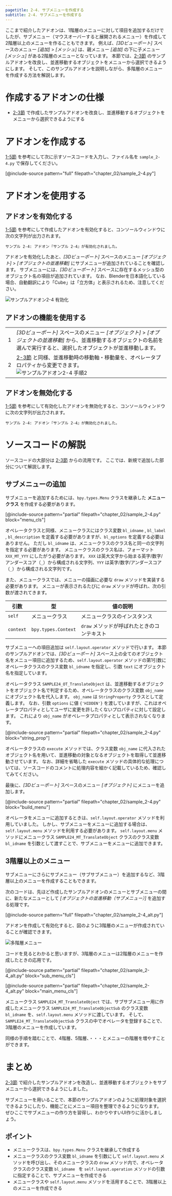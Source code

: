 ```yaml
---
pagetitle: 2-4. サブメニューを作成する
subtitle: 2-4. サブメニューを作成する
---
```


ここまで紹介したアドオンは、1階層のメニューに対して項目を追加するだけでしたが、サブメニュー（マウスオーバーすると展開されるメニュー）を作成して2階層以上のメニューを作ることもできます。
例えば、*[3Dビューポート]* スペースのメニュー *[追加]* > *[メッシュ]* は、親メニュー *[追加]* の下に子メニュー *[メッシュ]* がある2階層のメニューとなっています。
本節では、[2-3節](03_Use_Operator_Property.html) のサンプルアドオンを改良し、並進移動するオブジェクトをメニューから選択できるようにします。
そして、このサンプルアドオンを説明しながら、多階層のメニューを作成する方法を解説します。


# 作成するアドオンの仕様

* [2-3節](03_Use_Operator_Property.html) で作成したサンプルアドオンを改良し、並進移動するオブジェクトをメニューから選択できるようにする


# アドオンを作成する

[1-5節](../chapter_01/05_Install_own_Add-on.html) を参考にして次に示すソースコードを入力し、ファイル名を `sample_2-4.py` で保存してください。

[@include-source pattern="full" filepath="chapter_02/sample_2-4.py"]


# アドオンを使用する


## アドオンを有効化する

[1-5節](../chapter_01/05_Install_own_Add-on.html) を参考にして作成したアドオンを有効化すると、コンソールウィンドウに次の文字列が出力されます。

```
サンプル 2-4: アドオン『サンプル 2-4』が有効化されました。
```

アドオンを有効化したあと、*[3Dビューポート]* スペースのメニュー *[オブジェクト]* > *[オブジェクトの並進移動]* にサブメニューが追加されていることを確認します。
サブメニューには、*[3Dビューポート]* スペースに存在するメッシュ型のオブジェクト名の項目が追加されています。
なお、Blenderを日本語化している場合、自動翻訳により「Cube」は「立方体」と表示されるため、注意してください。

![](../../images/chapter_02/04_Create_Sub-menu/enable_add-on.png "サンプルアドオン2-4 有効化")


## アドオンの機能を使用する

<div class="work"></div>

|||
|---|---|
|1|*[3Dビューポート]* スペースのメニュー *[オブジェクト]* > *[オブジェクトの並進移動]* から、並進移動するオブジェクトの名前を選んで実行すると、選択したオブジェクトが並進移動します。|
|2|[2-3節](03_Use_Operator_Property.html) と同様、並進移動時の移動軸・移動量を、オペレータプロパティから変更できます。<br>![](../../images/chapter_02/04_Create_Sub-menu/use_add-on_2.png "サンプルアドオン2-4 手順2")|


## アドオンを無効化する

[1-5節](../chapter_01/05_Install_own_Add-on.html) を参考にして有効化したアドオンを無効化すると、コンソールウィンドウに次の文字列が出力されます。

```
サンプル 2-4: アドオン『サンプル 2-4』が無効化されました。
```


# ソースコードの解説

ソースコードの大部分は [2-3節](03_Use_Operator_Property.html) からの流用です。
ここでは、新規で追加した部分について解説します。


## サブメニューの追加

サブメニューを追加するためには、`bpy.types.Menu` クラスを継承した **メニュークラス** を作成する必要があります。

[@include-source pattern="partial" filepath="chapter_02/sample_2-4.py" block="menu_cls"]

オペレータクラスと同様、メニュークラスにはクラス変数 `bl_idname` , `bl_label` , `bl_description` を定義する必要がありますが、`bl_options` を定義する必要はありません。
ただし `bl_idname` は、メニュークラスのクラス名と同一の文字列を指定する必要があります。
メニュークラスのクラス名は、フォーマット` XXX_MT_YYY` にしたがう必要があります。
`XXX` は英大文字から始まる英字/数字/アンダースコア（`_`）から構成される文字列、`YYY` は英字/数字/アンダースコア（`_`）から構成される文字列です。

また、メニュークラスでは、メニューの描画に必要な `draw` メソッドを実装する必要があります。
メニューが表示されるたびに `draw` メソッドが呼ばれ、次の引数が渡されてきます。

|引数|型|値の説明|
|---|---|---|
|`self`|メニュークラス|メニュークラスのインスタンス|
|`context`|`bpy.types.Context`|`draw` メソッドが呼ばれたときのコンテキスト|

サブメニューへの項目追加は `self.layout.operator` メソッドで行います。
本節のサンプルアドオンでは、*[3Dビューポート]* スペース上の全てのオブジェクト名をメニュー項目に追加するため、`self.layout.operator` メソッドの第1引数にオペレータクラスのクラス変数 `bl_idname` を指定し、引数 `text` にオブジェクト名を指定しています。

オペレータクラス `SAMPLE24_OT_TranslateObject` は、並進移動するオブジェクトをオブジェクト名で判定するため、オペレータクラスのクラス変数 `obj_name` にオブジェクト名を代入します。
`obj_name` は `StringProperty` クラスとして定義します。
なお、引数 `options` に値 `{'HIDDEN'}` を渡していますが、これはオペレータプロパティとしてユーザに変更を許したくないプロパティに対して設定します。
これにより `obj_name` がオペレータプロパティとして表示されなくなります。

[@include-source pattern="partial" filepath="chapter_02/sample_2-4.py" block="string_prop"]

オペレータクラスの `execute` メソッドでは、クラス変数 `obj_name` に代入されたオブジェクト名を用いて、並進移動の対象となるオブジェクトを取得して並進移動させています。
なお、詳細を省略した `execute` メソッドの具体的な処理については、ソースコードのコメントに処理内容を細かく記載しているため、確認してみてください。

最後に、*[3Dビューポート]* スペースのメニュー *[オブジェクト]* にメニューを追加します。

[@include-source pattern="partial" filepath="chapter_02/sample_2-4.py" block="build_menu"]

オペレータをメニューに追加するときは、`self.layout.operator` メソッドを利用していました。
しかし、サブメニューをメニューに追加する場合は、`self.layout.menu` メソッドを利用する必要があります。
`self.layout.menu` メソッドにメニュークラス `SAMPLE24_MT_TranslateObject` クラスのクラス変数 `bl_idname` を引数として渡すことで、サブメニューをメニューに追加できます。


## 3階層以上のメニュー

サブメニューにさらにサブメニュー（サブサブメニュー）を追加するなど、3階層以上のメニューを作成することもできます。

次のコードは、先ほど作成したサンプルアドオンのメニューとサブメニューの間に、新たなメニューとして *[オブジェクトの並進移動（サブメニュー）]* を追加する処理です。

[@include-source pattern="full" filepath="chapter_02/sample_2-4_alt.py"]

アドオンを作成して有効化すると、図のように3階層のメニューが作成されていることが確認できます。

![](../../images/chapter_02/04_Create_Sub-menu/multilevel_menu.png "多階層メニュー")

コードを見るとわかると思いますが、3階層のメニューは2階層のメニューを作成したときの応用です。

[@include-source pattern="partial" filepath="chapter_02/sample_2-4_alt.py" block="sub_menu_cls"]

[@include-source pattern="partial" filepath="chapter_02/sample_2-4_alt.py" block="main_menu_cls"]

メニュークラス `SAMPLE24_MT_TranslateObject` では、サブサブメニュー用に作成したメニュークラス `SAMPLE24_MT_TranslateObjectSub` のクラス変数 `bl_idname` を、`self.layout.menu` メソッドに渡しています。
そして、`SAMPLE24_MT_TranslateObjectSub` クラスの中でオペレータを登録することで、3階層のメニューを作成しています。

同様の手順を踏むことで、4階層、5階層、・・・とメニューの階層を増やすことができます。


# まとめ

[2-3節](03_Use_Operator_Property.html) で紹介したサンプルアドオンを改造し、並進移動するオブジェクトをサブメニューから選択できるようにしました。

サブメニューを用いることで、本節のサンプルアドオンのように処理対象を選択できるようにしたり、機能ごとにメニュー項目を整理できるようになります。
ぜひここでサブメニューの作り方を習得し、わかりやすいUI作りに活かしましょう。


## ポイント

* メニュークラスは、`bpy.types.Menu` クラスを継承して作成する
* メニュークラスのクラス変数 `bl_idname` を引数にして `self.layout.menu` メソッドを呼び出し、そのメニュークラスの `draw` メソッド内で、オペレータクラスのクラス変数 `bl_idname ` を `self.layout.operation` メソッドの引数に指定することで、サブメニューを作成できる
* メニュークラスや `self.layout.menu` メソッドを活用することで、3階層以上のメニューを作成できる
